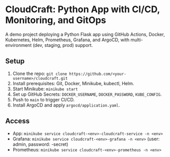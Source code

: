 # CloudCraft: Python App with CI/CD, Monitoring, and GitOps

A demo project deploying a Python Flask app using GitHub Actions, Docker, Kubernetes, Helm, Prometheus, Grafana, and ArgoCD, with multi-environment (dev, staging, prod) support.

## Setup
1. Clone the repo: `git clone https://github.com/<your-username>/cloudcraft.git`
2. Install prerequisites: Git, Docker, Minikube, kubectl, Helm.
3. Start Minikube: `minikube start`
4. Set up GitHub Secrets: `DOCKER_USERNAME`, `DOCKER_PASSWORD`, `KUBE_CONFIG`.
5. Push to `main` to trigger CI/CD.
6. Install ArgoCD and apply `argocd/application.yaml`.

## Access
- App: `minikube service cloudcraft-<env>-cloudcraft-service -n <env>`
- Grafana: `minikube service cloudcraft-<env>-grafana -n <env>` (user: admin, password: <env>-secret)
- Prometheus: `minikube service cloudcraft-<env>-prometheus -n <env>`